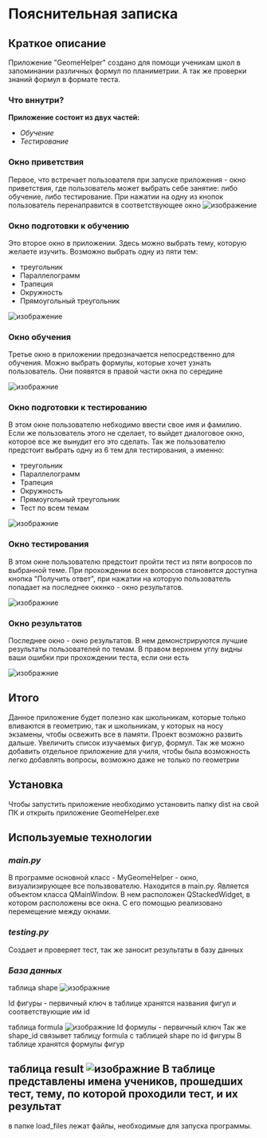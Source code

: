 # Пояснительная записка

## Краткое описание

Приложение "GeomeHelper" создано для помощи ученикам школ в запоминании различных формул по планиметрии.
А так же проверки знаний формул в формате теста.

### Что вннутри?

**Приложение состоит из двух частей:**

* _Обучение_
* _Тестирование_

### Окно приветствия

Первое, что встречает пользователя при запуске приложения - окно приветствия, где пользователь может выбрать
себе занятие: либо обучение, либо тестирование. При нажатии на одну из кнопок пользователь перенаправится
в соответствующее окно
![изображение](for_readme/1.png)

### Окно подготовки к обучению

Это второе окно в приложении. Здесь можно выбрать тему, которую желаете изучить.
Возможно выбрать одну из пяти тем:

* треугольник
* Параллелограмм
* Трапеция
* Окружность
* Прямоугольный треугольник

![изображение](for_readme/2.png)

### Окно обучения

Третье окно в приложении предозначается непосредственно для обучения. Можно выбрать формулы, которые хочет
узнать пользователь. Они появятся в правой части окна по середине

![изображние](for_readme/3.png)

### Окно подготовки к тестированию

В этом окне пользователю небходимо ввести свое имя и фамилию. Если же пользователь этого не сделает,
то выйдет диалоговое окно, которое все же вынудит его это сделать. Так же пользователю предстоит выбрать одну из
6 тем для тестирования, а именно:

* треугольник
* Параллелограмм
* Трапеция
* Окружность
* Прямоугольный треугольник
* Тест по всем темам

![изображние](for_readme/4.png)

### Окно тестирования

В этом окне пользователю предстоит пройти тест из пяти вопросов по выбранной теме.
При прохождении всех вопросов становится доступна кнопка "Получить ответ", при нажатии на которую пользователь попадает
на последнее оккнко - окно результатов.

![изображние](for_readme/5.png)

### Окно результатов

Последнее окно - окно результатов. В нем демонстрируются лучшие результаты пользователей по темам. В правом верхнем углу
видны ваши ошибки при прохождении теста, если они есть

![изображние](for_readme/6.png)

## Итого

Данное приложение будет полезно как школьникам, которые только вливаются в геометрию, так и школьникам, у которых на
носу экзамены, чтобы освежить все в памяти.
Проект возможно развить дальше. Увеличить список изучаемых фигур, формул. Так же можно добавить отдельное приложение для
училя, чтобы была возможность легко добавлять вопросы, возможно даже не только по геометрии

## Установка

Чтобы запустить приложение необходимо установить папку dist на свой ПК и открыть приложение GeomeHelper.exe

## Используемые технологии

### _*main.py*_

В программе основной класс - MyGeomeHelper - окно, визуализирующее все пользвователю. Находится в main.py. Является
объектом класса QMainWindow. В нем расположен QStackedWidget, в котором расположены все окна. С его помощью реализовано
перемещение между окнами.

### _*testing.py*_

Создает и проверяет тест, так же заносит результаты в базу данных

### _*База данных*_

таблица shape
![изображние](for_readme/8.png)

Id фигуры - первичный ключ
в таблице хранятся названия фигул и соответствующие им id

таблица formula
![изображние](for_readme/7.png)
Id формулы - первичный ключ
Так же shape_id связывет таблицу formula с таблицей shape по id фигуры
В таблице хранятся формулы фигур

таблица result
![изображние](for_readme/9.png)
В таблице представлены имена учеников, прошедших тест, тему, по которой проходили тест, и их результат
---
в папке load_files лежат файлы, необходимые для запуска программы.

